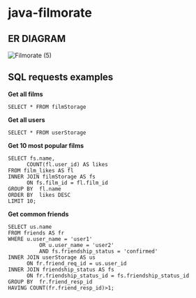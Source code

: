 # java-filmorate
## ER DIAGRAM
![Filmorate (5)](https://user-images.githubusercontent.com/97036914/172924678-3531933a-1334-457b-96b5-b1b2f805e9f9.png)



## SQL requests examples
**Get all films**  

    SELECT * FROM filmStorage
    
**Get all users**
    
    SELECT * FROM userStorage

**Get 10 most popular films**  

    SELECT fs.name,  
          COUNT(fl.user_id) AS likes
    FROM film_likes AS fl
    INNER JOIN filmStorage AS fs
          ON fs.film_id = fl.film_id
    GROUP BY  fl.name
    ORDER BY  likes DESC 
    LIMIT 10;

**Get common friends**

    SELECT us.name
    FROM friends AS fr
    WHERE u.user_name = 'user1'
		      OR u.user_name = 'user2'
		      AND fs.friendship_status = 'confirmed'
    INNER JOIN userStorage AS us
          ON fr.friend_req_id = us.user_id
    INNER JOIN friendship_status AS fs
          ON fr.friendship_status_id = fs.friendship_status_id
    GROUP BY  fr.friend_resp_id
    HAVING COUNT(fr.friend_resp_id)>1;
    
